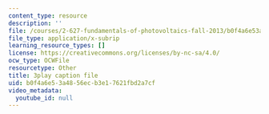 ```yaml
---
content_type: resource
description: ''
file: /courses/2-627-fundamentals-of-photovoltaics-fall-2013/b0f4a6e53a4856ecb3e17621fbd2a7cf_FLbfYpkSZ84.vtt
file_type: application/x-subrip
learning_resource_types: []
license: https://creativecommons.org/licenses/by-nc-sa/4.0/
ocw_type: OCWFile
resourcetype: Other
title: 3play caption file
uid: b0f4a6e5-3a48-56ec-b3e1-7621fbd2a7cf
video_metadata:
  youtube_id: null
---
```

